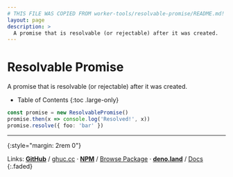 ```yaml
---
# THIS FILE WAS COPIED FROM worker-tools/resolvable-promise/README.md! DO NOT MODIFY DIRECTLY!
layout: page
description: >
  A promise that is resolvable (or rejectable) after it was created.
---
```


# Resolvable Promise

A promise that is resolvable (or rejectable) after it was created.

<noscript></noscript>
* Table of Contents
{:toc .large-only}

```ts
const promise = new ResolvablePromise()
promise.then(x => console.log('Resolved!', x))
promise.resolve({ foo: 'bar' })
```

***
{:style="margin: 2rem 0"}

Links:
[__GitHub__](https://github.com/worker-tools/resolvable-promise)
/ [ghuc.cc](https://ghuc.cc/worker-tools/resolvable-promise/index.ts)
· [__NPM__](https://www.npmjs.com/package/@worker-tools/resolvable-promise) 
/ [Browse Package](https://unpkg.com/browse/@worker-tools/resolvable-promise/)
· [__deno.land__](https://deno.land/x/resolvable_promise)
/ [Docs](https://doc.deno.land/https://raw.githubusercontent.com/worker-tools/resolvable-promise/master/index.ts)
{:.faded}
<br/>